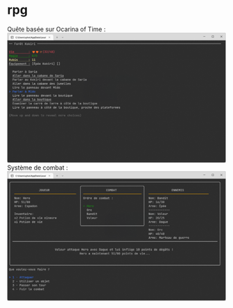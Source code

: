 # rpg

Quête basée sur Ocarina of Time :
![Story](/resources/readme/story.png)
Système de combat :
![Story](/resources/readme/combat.png)
